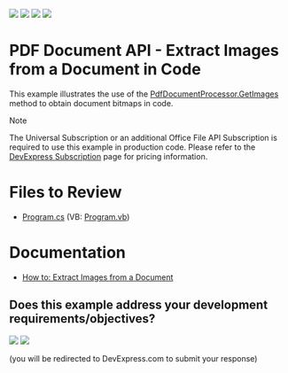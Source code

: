 <!-- default badges list -->
![](https://img.shields.io/endpoint?url=https://codecentral.devexpress.com/api/v1/VersionRange/128595501/24.2.1%2B)
[![](https://img.shields.io/badge/Open_in_DevExpress_Support_Center-FF7200?style=flat-square&logo=DevExpress&logoColor=white)](https://supportcenter.devexpress.com/ticket/details/T161599)
[![](https://img.shields.io/badge/📖_How_to_use_DevExpress_Examples-e9f6fc?style=flat-square)](https://docs.devexpress.com/GeneralInformation/403183)
[![](https://img.shields.io/badge/💬_Leave_Feedback-feecdd?style=flat-square)](#does-this-example-address-your-development-requirementsobjectives)
<!-- default badges end -->

# PDF Document API - Extract Images from a Document in Code

This example illustrates the use of the [PdfDocumentProcessor.GetImages](https://docs.devexpress.com/OfficeFileAPI/DevExpress.Pdf.PdfDocumentProcessor.GetImages.overloads) method to obtain document bitmaps in code.

> [!NOTE]  
> The Universal Subscription or an additional Office File API Subscription is required to use this example in production code. Please refer to the [DevExpress Subscription](https://www.devexpress.com/Subscriptions/) page for pricing information.

# Files to Review

* [Program.cs](./CS/PdfProcessorGetImages/Program.cs) (VB: [Program.vb](./VB/PdfProcessorGetImages/Program.vb))

# Documentation

* [How to: Extract Images from a Document](https://docs.devexpress.com/OfficeFileAPI/17588/pdf-document-api/examples/extract-content-from-a-pdf-document/how-to-extract-images-from-a-document)




<!-- feedback -->
## Does this example address your development requirements/objectives?

[<img src="https://www.devexpress.com/support/examples/i/yes-button.svg"/>](https://www.devexpress.com/support/examples/survey.xml?utm_source=github&utm_campaign=pdf-document-api-extract-images-from-document&~~~was_helpful=yes) [<img src="https://www.devexpress.com/support/examples/i/no-button.svg"/>](https://www.devexpress.com/support/examples/survey.xml?utm_source=github&utm_campaign=pdf-document-api-extract-images-from-document&~~~was_helpful=no)

(you will be redirected to DevExpress.com to submit your response)
<!-- feedback end -->
